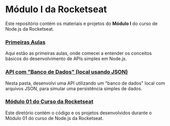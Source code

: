 # Módulo I da Rocketseat

Este repositório contém os materiais e projetos do **Módulo I** do curso de Node.js da Rocketseat.

### [Primeiras Aulas](api%20simples/)
Aqui estão as primeiras aulas, onde comecei a entender os conceitos básicos do desenvolvimento de APIs simples em Node.js.

### [API com "Banco de Dados" (local usando JSON)](api%20com%20banco%20de%20dados/)
Nesta pasta, desenvolvi uma API utilizando um "banco de dados" local com arquivos JSON, para simular uma persistência simples de dados.

### [Módulo 01 do Curso da Rocketseat](modulo01-rockeseat-nodejs/)
Este diretório contém o código e os projetos desenvolvidos durante o Módulo 01 do curso de Node.js da Rocketseat.
